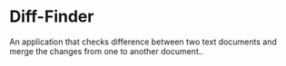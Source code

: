 # Diff-Finder
An application that checks difference between two text documents and merge the changes from one to another document..
